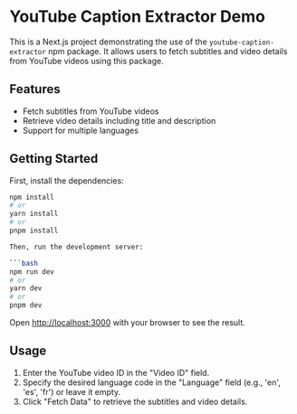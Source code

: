 # YouTube Caption Extractor Demo

This is a Next.js project demonstrating the use of the `youtube-caption-extractor` npm package. It allows users to fetch subtitles and video details from YouTube videos using this package.

## Features

- Fetch subtitles from YouTube videos
- Retrieve video details including title and description
- Support for multiple languages

## Getting Started

First, install the dependencies:

````bash
npm install
# or
yarn install
# or
pnpm install

Then, run the development server:

```bash
npm run dev
# or
yarn dev
# or
pnpm dev
````

Open [http://localhost:3000](http://localhost:3000) with your browser to see the result.

## Usage

1. Enter the YouTube video ID in the "Video ID" field.
2. Specify the desired language code in the "Language" field (e.g., 'en', 'es', 'fr') or leave it empty.
3. Click "Fetch Data" to retrieve the subtitles and video details.
